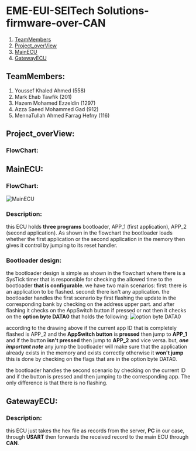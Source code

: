 # EME-EUI-SEITech Solutions-firmware-over-CAN
1. [TeamMembers](#team_memebers)
2. [Project_overView](#project_over_view)
3. [MainECU](#mainECU)
4. [GatewayECU](#gatewayECU)

## <a name="team_memebers">**TeamMembers**</a>:
1. Youssef Khaled Ahmed (558)
2. Mark Ehab Tawfik (201)
3. Hazem Mohamed Ezzeldin (1297)
4. Azza Saeed Mohammed Gad (912)
5. MennaTullah Ahmed Farrag Hefny (116)

## <a name="project_over_view">**Project_overView**</a>:
### FlowChart:

## <a name="mainECU">**MainECU**</a>:
### FlowChart:
![MainECU](https://github.com/YoussefKhaledAhmed/firmware-over-CAN/assets/101673979/b25c8e78-6d74-411f-ba11-43cd246e667e)

### Description:
this ECU holds **three programs** bootloader, APP_1 (first application), APP_2 (second application). As shown in the flowchart the bootloader loads whether the first application or the second application in the memory then gives it control by jumping to its reset handler.

### Bootloader design:
the bootloader design is simple as shown in the flowchart where there is a SysTick timer that is responsible for checking the allowed time to the bootloader **that is configurable**.
we have two main scenarios:
first: there is an application to be flashed.
second: there isn't any application.
the bootloader handles the first scenario by first flashing the update in the corresponding bank by checking on the address upper part. and after flashing it checks on the AppSwitch button if pressed or not then it checks on the **option byte DATA0** that holds the following:
![option byte DATA0](https://github.com/YoussefKhaledAhmed/firmware-over-CAN/assets/101673979/4500c2b1-9825-4f41-8e78-1a9d81f6f869)

according to the drawing above if the current app ID that is completely flashed is APP_2 and the **AppSwitch button** is **pressed** then jump to **APP_1** and if the button **isn't pressed** then jump to **APP_2** and vice versa.
but, ***one important note*** any jump the bootloader will make sure that the application already exists in the memory and exists correctly otherwise it **won't jump** this is done by checking on the flags that are in the option byte DATA0.

the bootloader handles the second scenario by checking on the current ID and if the button is pressed and then jumping to the corresponding app. The only difference is that there is no flashing.

## <a name="gatewayECU">**GatewayECU**</a>:
### Description:
this ECU just takes the hex file as records from the server, **PC** in our case, through **USART** then forwards the received record to the main ECU through **CAN**.

